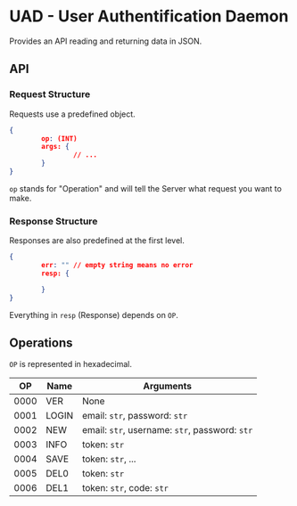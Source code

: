 # UAD - User Authentification Daemon

Provides an API reading and returning data in JSON.


## API



### Request Structure

Requests use a predefined object.

```json
{
        op: (INT)
        args: {
                // ...
        }
}
```

`op` stands for "Operation" and will tell the Server what request you want to make.


### Response Structure

Responses are also predefined at the first level.

```json
{
        err: "" // empty string means no error
        resp: {

        }
}
```

Everything in `resp` (Response) depends on `OP`.


## Operations

`OP` is represented in hexadecimal.

| OP   | Name  | Arguments | 
| ---- | ----- | --------- |
| 0000 | VER   | None      |
| 0001 | LOGIN | email: `str`, password: `str` |
| 0002 | NEW   | email: `str`, username: `str`, password: `str` |
| 0003 | INFO  | token: `str` |
| 0004 | SAVE  | token: `str`, ... |
| 0005 | DEL0  | token: `str` |
| 0006 | DEL1  | token: `str`, code: `str` |

